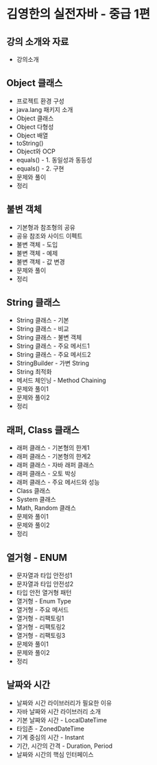 # 김영한의 실전자바 - 중급 1편

## 강의 소개와 자료

- 강의소개

## Object 클래스

- 프로젝트 환경 구성
- java.lang 패키지 소개
- Object 클래스
- Object 다형성
- Object 배열
- toString()
- Object와 OCP
- equals() - 1. 동일성과 동등성
- equals() - 2. 구현
- 문제와 풀이
- 정리

## 불변 객체

- 기본형과 참조형의 공유
- 공유 참조와 사이드 이펙트
- 불변 객체 - 도입
- 불변 객체 - 예제
- 불변 객체 - 값 변경
- 문제와 풀이
- 정리

## String 클래스

- String 클래스 - 기본
- String 클래스 - 비교
- String 클래스 - 불변 객체
- String 클래스 - 주요 메서드1
- String 클래스 - 주요 메서드2
- StringBuilder - 가변 String
- String 최적화
- 메서드 체인닝 - Method Chaining
- 문제와 풀이1
- 문제와 풀이2
- 정리

## 래퍼, Class 클래스

- 래퍼 클래스 - 기본형의 한계1
- 래퍼 클래스 - 기본형의 한계2
- 래퍼 클래스 - 자바 래퍼 클래스
- 래퍼 클래스 - 오토 박싱
- 래퍼 클래스 - 주요 메서드와 성능
- Class 클래스
- System 클래스
- Math, Random 클래스
- 문제와 풀이1
- 문제와 풀이2
- 정리

## 열거형 - ENUM

- 문자열과 타입 안전성1
- 문자열과 타입 안전성2
- 타입 안전 열거형 패턴
- 열거형 - Enum Type
- 열거형 - 주요 메서드
- 열거형 - 리팩토링1
- 열거형 - 리팩토링2
- 열거형 - 리팩토링3
- 문제와 풀이1
- 문제와 풀이2
- 정리

## 날짜와 시간

- 날짜와 시간 라이브러리가 필요한 이유
- 자바 날짜와 시간 라이브러리 소개
- 기본 날짜와 시간 - LocalDateTime
- 타임존 - ZonedDateTime
- 기계 중심의 시간 - Instant
- 기간, 시간의 간격 - Duration, Period
- 날짜와 시간의 핵심 인터페이스